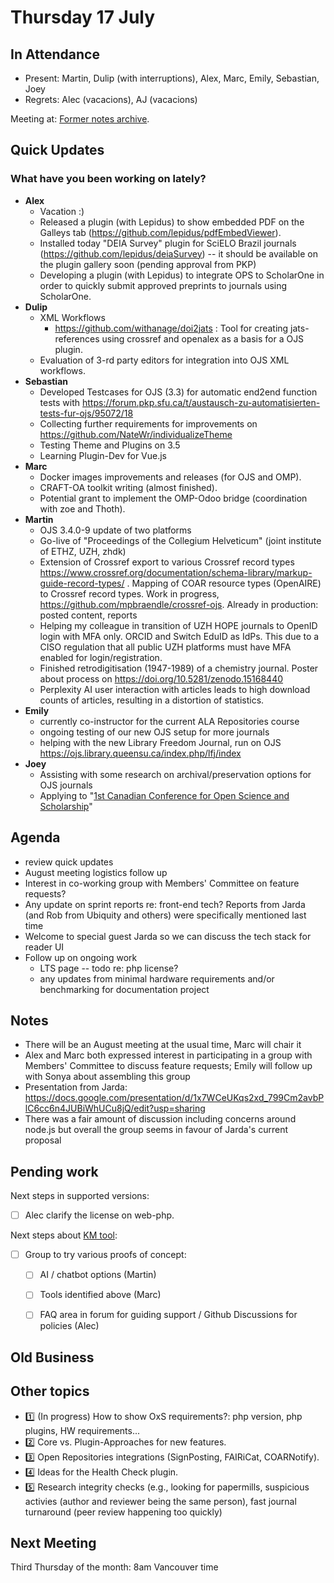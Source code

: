 # Thursday 17 July

In Attendance
-------------

- Present: Martin, Dulip (with interruptions), Alex, Marc, Emily, Sebastian, Joey
- Regrets: Alec (vacacions), AJ (vacacions)

Meeting at: 
[Former notes archive](https://github.com/pkp/technical-committee/tree/main/meeting-minutes).


Quick Updates
-------------

### What have you been working on lately?
   

- **Alex**
    - Vacation :)
    - Released a plugin (with Lepidus) to show embedded PDF on the Galleys tab (https://github.com/lepidus/pdfEmbedViewer).
    - Installed today "DEIA Survey" plugin for SciELO Brazil journals (https://github.com/lepidus/deiaSurvey) -- it should be available on the plugin gallery soon (pending approval from PKP)
    - Developing a plugin (with Lepidus) to integrate OPS to ScholarOne in order to quickly submit approved preprints to journals using ScholarOne.
- **Dulip**
    -  XML Workflows 
        - https://github.com/withanage/doi2jats : Tool for creating   jats-references using crossref and openalex as a basis for a OJS plugin.
    -  Evaluation of 3-rd party editors for integration into OJS XML workflows.
- **Sebastian**
    - Developed Testcases for OJS (3.3) for automatic end2end function tests with https://forum.pkp.sfu.ca/t/austausch-zu-automatisierten-tests-fur-ojs/95072/18
    - Collecting further requirements for improvements on https://github.com/NateWr/individualizeTheme
    - Testing Theme and Plugins on 3.5
    - Learning Plugin-Dev for Vue.js
- **Marc**
    - Docker images improvements and releases (for OJS and OMP). 
    - CRAFT-OA toolkit writing (almost finished).
    - Potential grant to implement the OMP-Odoo bridge (coordination with zoe and Thoth).
- **Martin**
    - OJS 3.4.0-9 update of two platforms
    - Go-live of "Proceedings of the Collegium Helveticum" (joint institute of ETHZ, UZH, zhdk)
    - Extension of Crossref export to various Crossref record types https://www.crossref.org/documentation/schema-library/markup-guide-record-types/ . Mapping of COAR resource types (OpenAIRE) to Crossref record types. Work in progress, https://github.com/mpbraendle/crossref-ojs. Already in production: posted content, reports
    - Helping my colleague in transition of UZH HOPE journals to OpenID login with MFA only. ORCID and Switch EduID as IdPs. This due to a CISO regulation that all public UZH platforms must have MFA enabled for login/registration.
    - Finished retrodigitisation (1947-1989) of a chemistry journal. Poster about process on https://doi.org/10.5281/zenodo.15168440
    - Perplexity AI user interaction with articles leads to high download counts of articles, resulting in a distortion of statistics.
- **Emily**
    - currently co-instructor for the current ALA Repositories course
    - ongoing testing of our new OJS setup for more journals 
    - helping with the new Library Freedom Journal, run on OJS https://ojs.library.queensu.ca/index.php/lfj/index
- **Joey**
    - Assisting with some research on archival/preservation options for OJS journals
    - Applying to "[1st Canadian Conference for Open Science and Scholarship](https://oscanada.github.io/en/call-for-contributions)"

Agenda
------
- review quick updates
- August meeting logistics follow up
- Interest in co-working group with Members' Committee on feature requests?
- Any update on sprint reports re: front-end tech? Reports from Jarda (and Rob from Ubiquity and others) were specifically mentioned last time
- Welcome to special guest Jarda so we can discuss the tech stack for reader UI
- Follow up on ongoing work 
    - LTS page -- todo re: php license?
    - any updates from minimal hardware requirements and/or benchmarking for documentation project

Notes
-----
- There will be an August meeting at the usual time, Marc will chair it
- Alex and Marc both expressed interest in participating in a group with Members' Committee to discuss feature requests; Emily will follow up with Sonya about assembling this group
- Presentation from Jarda: https://docs.google.com/presentation/d/1x7WCeUKqs2xd_799Cm2avbPlC6cc6n4JUBiWhUCu8jQ/edit?usp=sharing
- There was a fair amount of discussion including concerns around node.js but overall the group seems in favour of Jarda's current proposal


Pending work
------------

Next steps in supported versions:
- [ ] Alec clarify the license on web-php.

Next steps about [KM tool](https://github.com/pkp/technical-committee/blob/main/meeting-minutes/2024-07-18.md):
- [ ] Group to try various proofs of concept:
    - [ ] AI / chatbot options (Martin)
    - [ ] Tools identified above (Marc)
    - [ ] FAQ area in forum for guiding support / Github Discussions for policies (Alec)
        

Old Business
------------

Other topics
------------

- :one: (In progress) How to show OxS requirements?: php version, php plugins, HW requirements... 
- :two: Core vs. Plugin-Approaches for new features.
- :three: Open Repositories integrations (SignPosting, FAIRiCat, COARNotify). 
- :four: Ideas for the Health Check plugin.
- :five: Research integrity checks (e.g., looking for papermills, suspicious activies (author and reviewer being the same person), fast journal turnaround (peer review happening too quickly)

Next Meeting
------------

Third Thursday of the month: 8am Vancouver time
